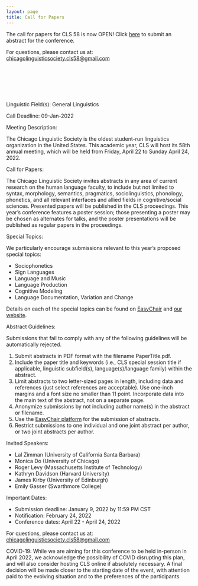 ```yaml
---
layout: page
title: Call for Papers
---
```


The call for papers for CLS 58 is now OPEN! Click [here](https://easychair.org/cfp/CLS58) to submit an abstract for the conference.

For questions, please contact us at: <chicagolinguisticsociety.cls58@gmail.com>

<p>&nbsp;</p>
<p>&nbsp;</p>
<p>&nbsp;</p>

Linguistic Field(s): General Linguistics

Call Deadline: 09-Jan-2022

Meeting Description:

The Chicago Linguistic Society is the oldest student-run linguistics organization in the United States. This academic year, CLS will host its 58th annual meeting, which will be held from Friday, April 22 to Sunday April 24, 2022.

Call for Papers:

The Chicago Linguistic Society invites abstracts in any area of current research on the human language faculty, to include but not limited to syntax, morphology, semantics, pragmatics, sociolinguistics, phonology, phonetics, and all relevant interfaces and allied fields in cognitive/social sciences. Presented papers will be published in the CLS proceedings. This year’s conference features a poster session; those presenting a poster may be chosen as alternates for talks, and the poster presentations will be published as regular papers in the proceedings.

Special Topics:

We particularly encourage submissions relevant to this year’s proposed special topics:

- Sociophonetics
- Sign Languages
- Language and Music
- Language Production
- Cognitive Modeling
- Language Documentation, Variation and Change

Details on each of the special topics can be found on [EasyChair](https://easychair.org/cfp/CLS58) and [our website](http://chicagolinguisticsociety.org/call.html).

Abstract Guidelines:

Submissions that fail to comply with any of the following guidelines will be automatically rejected.

1. Submit abstracts in PDF format with the filename PaperTitle.pdf.
2. Include the paper title and keywords (i.e., CLS special session title if applicable, linguistic subfield(s), language(s)/language family) within the abstract.
3. Limit abstracts to two letter-sized pages in length, including data and references (just select references are acceptable). Use one-inch margins and a font size no smaller than 11 point. Incorporate data into the main text of the abstract, not on a separate page.
4. Anonymize submissions by not including author name(s) in the abstract or filename.
5. Use the [EasyChair platform](https://easychair.org/conferences/?conf=cls58) for the submission of abstracts.
6. Restrict submissions to one individual and one joint abstract per author, or two joint abstracts per author.

Invited Speakers:

- Lal Zimman (University of California Santa Barbara)
- Monica Do (University of Chicago)
- Roger Levy (Massachusetts Institute of Technology)
- Kathryn Davidson (Harvard University)
- James Kirby (University of Edinburgh)
- Emily Gasser (Swarthmore College)

Important Dates:

- Submission deadline: January 9, 2022 by 11:59 PM CST
- Notification: February 24, 2022
- Conference dates: April 22 - April 24, 2022

For questions, please contact us at: chicagolinguisticsociety.cls58@gmail.com

COVID-19: While we are aiming for this conference to be held in-person in April 2022, we acknowledge the possibility of COVID disrupting this plan, and will also consider hosting CLS online if absolutely necessary. A final decision will be made closer to the starting date of the event, with attention paid to the evolving situation and to the preferences of the participants.
